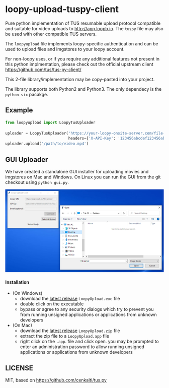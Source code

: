 # loopy-upload-tuspy-client

Pure python implementation of TUS resumable upload protocol compatible and suitable for video uploads to
http://app.loopb.io. The `tuspy` file may also be used with other compatible TUS servers.

The `loopyupload` file implements loopy-specific authentication and can be used to upload files and
imgstores to your loopy account.

For non-loopy uses, or if you require any additional features not present in this python implmentation,
please check out the official upstream client https://github.com/tus/tus-py-client/

This 2-file library/implementation may be copy-pasted into your project.

The library supports both Python2 and Python3. The only dependecy is the
`python-six` pacakge.

## Example

```python
from loopyupload import LoopyTusUploader

uploader = LoopyTusUploader('https://your-loopy-onsite-server.com/file-upload',
                            headers={'X-API-Key': '123456abcdef123456abcdef123456ab'})
uploader.upload('/path/to/video.mp4')

```

## GUI Uploader

We have created a standalone GUI installer for uploading movies and imgstores on Mac and Windows. On
Linux you can run the GUI from the git checkout using `python gui.py`.

![](screenshot.png)

#### Installation

* (On Windows)
  * download the [latest release](https://github.com/loopbio/loopy-upload-tuspy-client/releases) `LoopyUpload.exe` file
  * double click on the executable
  * bypass or agree to any security dialogs which try to prevent you from running unsigned
    applications or applications from unknown developers
* (On Mac)
  * download the [latest release](https://github.com/loopbio/loopy-upload-tuspy-client/releases) `LoopyUpload.zip` file
  * extract the zip file to a `LoopyUpload.app` file
  * right click on the `.app`. file and click open. you may be prompted to enter an
    administration password to allow running unsigned
    applications or applications from unknown developers

## LICENSE
MIT, based on https://github.com/cenkalti/tus.py


